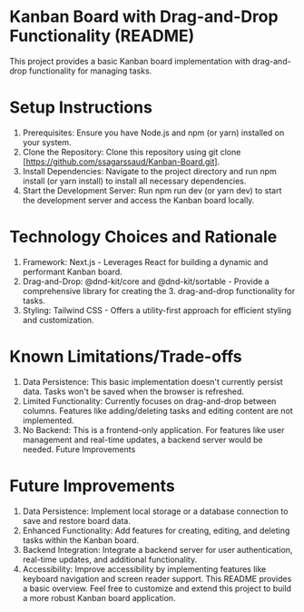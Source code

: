 # Kanban Board with Drag-and-Drop Functionality (README)

This project provides a basic Kanban board implementation with drag-and-drop functionality for managing tasks.

# Setup Instructions

1. Prerequisites: Ensure you have Node.js and npm (or yarn) installed on your system.
2. Clone the Repository: Clone this repository using git clone [https://github.com/ssagarssaud/Kanban-Board.git].
3. Install Dependencies: Navigate to the project directory and run npm install (or yarn install) to install all necessary dependencies.
4. Start the Development Server: Run npm run dev (or yarn dev) to start the development server and access the Kanban board locally.

# Technology Choices and Rationale

1. Framework: Next.js - Leverages React for building a dynamic and performant Kanban board.
2. Drag-and-Drop: @dnd-kit/core and @dnd-kit/sortable - Provide a comprehensive library for creating the 3. drag-and-drop functionality for tasks.
3. Styling: Tailwind CSS - Offers a utility-first approach for efficient styling and customization.

# Known Limitations/Trade-offs

1. Data Persistence: This basic implementation doesn't currently persist data. Tasks won't be saved when the browser is refreshed.
2. Limited Functionality: Currently focuses on drag-and-drop between columns. Features like adding/deleting tasks and editing content are not implemented.
3. No Backend: This is a frontend-only application. For features like user management and real-time updates, a backend server would be needed.
   Future Improvements

# Future Improvements

1. Data Persistence: Implement local storage or a database connection to save and restore board data.
2. Enhanced Functionality: Add features for creating, editing, and deleting tasks within the Kanban board.
3. Backend Integration: Integrate a backend server for user authentication, real-time updates, and additional functionality.
4. Accessibility: Improve accessibility by implementing features like keyboard navigation and screen reader support.
   This README provides a basic overview. Feel free to customize and extend this project to build a more robust Kanban board application.
